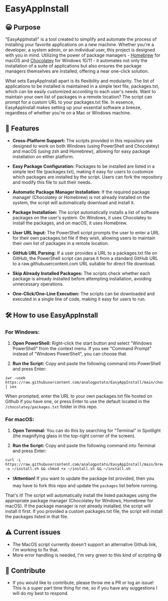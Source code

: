 # EasyAppInstall

## 😀 Purpose

"EasyAppInstall" is a tool created to simplify and automate the process of installing your favorite applications on a new machine. Whether you're a developer, a system admin, or an individual user, this project is designed with you in mind. Utilizing the power of package managers - [Homebrew](https://brew.sh/) for macOS and [Chocolatey](https://chocolatey.org/) for Windows 10/11 - it automates not only the installation of a suite of applications but also ensures the package managers themselves are installed, offering a near one-click solution.

What sets EasyAppInstall apart is its flexibility and modularity. The list of applications to be installed is maintained in a simple text file, packages.txt, which can be easily customized according to each user's needs. Want to maintain your own list of packages in a remote location? The script can prompt for a custom URL to your packages.txt file. In essence, EasyAppInstall makes setting up your essential software a breeze, regardless of whether you're on a Mac or Windows machine.

## 📃 Features
- **Cross-Platform Support:** The scripts provided in this repository are designed to work on both Windows (using PowerShell and Chocolatey) and macOS (using zsh and Homebrew), allowing for easy package installation on either platform.

- **Easy Package Configuration:** Packages to be installed are listed in a simple text file (packages.txt), making it easy for users to customize which packages are installed by the script. Users can fork the repository and modify this file to suit their needs.

- **Automatic Package Manager Installation:** If the required package manager (Chocolatey or Homebrew) is not already installed on the system, the script will automatically download and install it.

- **Package Installation:** The script automatically installs a list of software packages on the user's system. On Windows, it uses Chocolatey to install the packages, and on macOS, it uses Homebrew.

- **User URL Input:** The PowerShell script prompts the user to enter a URL for their own packages.txt file if they wish, allowing users to maintain their own list of packages in a remote location.

- **GitHub URL Parsing:** If a user provides a URL to a packages.txt file on GitHub, the PowerShell script can parse it from a standard GitHub URL to a raw.githubusercontent.com URL suitable for direct file download.

- **Skip Already Installed Packages:** The scripts check whether each package is already installed before attempting installation, avoiding unnecessary operations.

- **One-Click/One-Line Execution:** The scripts can be downloaded and executed in a single line of code, making it easy for users to run.

## 🛠️ How to use EasyAppInstall

### For Windows:

1. **Open PowerShell:** Right-click the start button and select "Windows PowerShell" from the context menu. If you see "Command Prompt" instead of "Windows PowerShell", you can choose that.

2. **Run the Script:** Copy and paste the following command into PowerShell and press Enter:

```
iwr -useb https://raw.githubusercontent.com/analogpotato/EasyAppInstall/main/chocolatey/install.ps1 | iex
```

When prompted, enter the URL to your own packages.txt file hosted on Github if you have one, or press Enter to use the default located in the `/chocolatey/packages.txt` folder in this repo.

### For macOS:

1. **Open Terminal:** You can do this by searching for "Terminal" in Spotlight (the magnifying glass in the top-right corner of the screen).

2. **Run the Script:** Copy and paste the following command into Terminal and press Enter:

```
curl -L https://raw.githubusercontent.com/analogpotato/EasyAppInstall/main/brew/install.sh -o ~/install.sh && chmod +x ~/install.sh && ~/install.sh
```
- ❗**Attention!** If you want to update the package list provided, then you may have to fork this repo and update the `packages` list before running.

That's it! The script will automatically install the listed packages using the appropriate package manager (Chocolatey for Windows, Homebrew for macOS). If the package manager is not already installed, the script will install it first. If you provided a custom packages.txt file, the script will install the packages listed in that file.

## ⚠️ Current issues

- The MacOS script currently doesn't support an alternative Github link, I'm working to fix that.
- More error handling is needed, I'm very green to this kind of scripting 😅

## 🤝 Contribute
- If you would like to contribute, please throw me a PR or log an issue! This is a super part time thing for me, so if you have any suggestions I will do my best to respond.